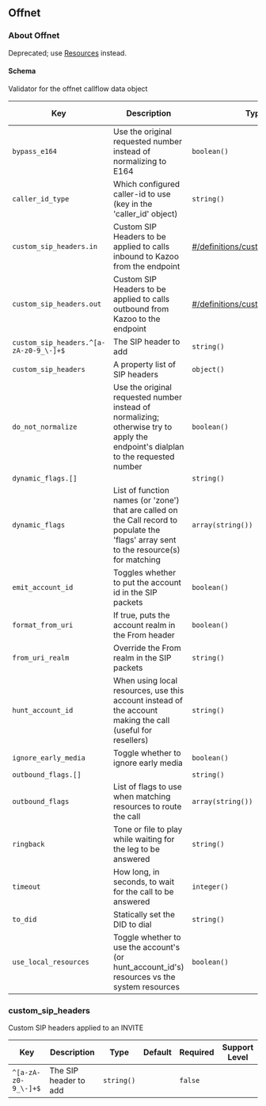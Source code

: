 ## Offnet

### About Offnet

Deprecated; use [Resources](./resources.md) instead.

#### Schema

Validator for the offnet callflow data object



Key | Description | Type | Default | Required | Support Level
--- | ----------- | ---- | ------- | -------- | -------------
`bypass_e164` | Use the original requested number instead of normalizing to E164 | `boolean()` |   | `false` |  
`caller_id_type` | Which configured caller-id to use (key in the 'caller_id' object) | `string()` | `external` | `false` |  
`custom_sip_headers.in` | Custom SIP Headers to be applied to calls inbound to Kazoo from the endpoint | [#/definitions/custom_sip_headers](#custom_sip_headers) |   | `false` |  
`custom_sip_headers.out` | Custom SIP Headers to be applied to calls outbound from Kazoo to the endpoint | [#/definitions/custom_sip_headers](#custom_sip_headers) |   | `false` |  
`custom_sip_headers.^[a-zA-z0-9_\-]+$` | The SIP header to add | `string()` |   | `false` |  
`custom_sip_headers` | A property list of SIP headers | `object()` |   | `false` |  
`do_not_normalize` | Use the original requested number instead of normalizing; otherwise try to apply the endpoint's dialplan to the requested number | `boolean()` |   | `false` |  
`dynamic_flags.[]` |   | `string()` |   | `false` |  
`dynamic_flags` | List of function names (or 'zone') that are called on the Call record to populate the 'flags' array sent to the resource(s) for matching | `array(string())` |   | `false` |  
`emit_account_id` | Toggles whether to put the account id in the SIP packets | `boolean()` |   | `false` |  
`format_from_uri` | If true, puts the account realm in the From header | `boolean()` |   | `false` |  
`from_uri_realm` | Override the From realm in the SIP packets | `string()` |   | `false` |  
`hunt_account_id` | When using local resources, use this account instead of the account making the call (useful for resellers) | `string()` |   | `false` |  
`ignore_early_media` | Toggle whether to ignore early media | `boolean()` | `false` | `false` |  
`outbound_flags.[]` |   | `string()` |   | `false` |  
`outbound_flags` | List of flags to use when matching resources to route the call | `array(string())` | `[]` | `false` |  
`ringback` | Tone or file to play while waiting for the leg to be answered | `string()` |   | `false` |  
`timeout` | How long, in seconds, to wait for the call to be answered | `integer()` |   | `false` |  
`to_did` | Statically set the DID to dial | `string()` |   | `false` |  
`use_local_resources` | Toggle whether to use the account's (or hunt_account_id's) resources vs the system resources | `boolean()` | `true` | `false` |  

### custom_sip_headers

Custom SIP headers applied to an INVITE


Key | Description | Type | Default | Required | Support Level
--- | ----------- | ---- | ------- | -------- | -------------
`^[a-zA-z0-9_\-]+$` | The SIP header to add | `string()` |   | `false` |  



